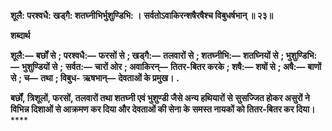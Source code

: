 **शूलै: परश्वधै: खड्गै: शतघ्नीभिर्भुशुण्डिभि: ।** **सर्वतोऽवाकिरन्शषैरषैश्च विबुधर्षभान् ॥ २३॥** 

**शब्दार्थ** 

**शूलै:—** **बर्छों से** **; परश्वधै:—** **फरसों से** **; खड्गै:—** **तलवारों से** **; शतघ्नीभि:—** **शतघ्नियों से** **; भुशुण्डिभि:—** **भुशुण्डियों से** **;** **सर्वत:—** **चारों ओर** **; अवाकिरन्—** **तितर-बितर करके** **; शषै:—** **शषों से** **; अषै:—** **बाणों से** **; च—** **तथा** **; विबुध-** **ऋषभान्—** **देवताओं के प्रमुख।** **.** 

**बर्छों, त्रिशूलों, फरसों, तलवारों तथा शतघ्नी एवं भुशुण्डी जैसे अन्य हथियारों से** **सुसज्जित होकर असुरों ने विभिन्न दिशाओं से आक्रमण कर दिया और देवताओं की सेना के** **समस्त नायकों को तितर-बितर कर दिया।** **** 